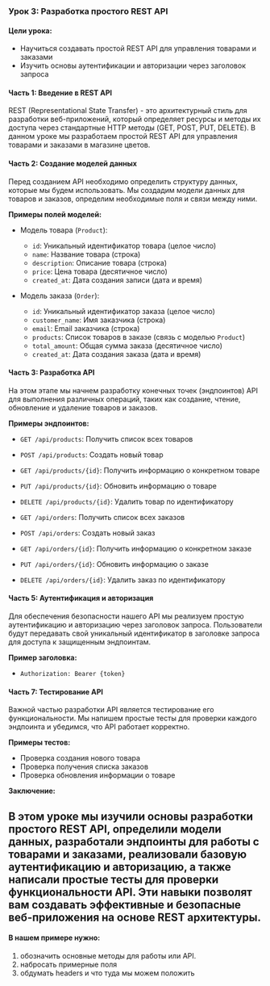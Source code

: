 ### Урок 3: Разработка простого REST API

#### Цели урока:
- Научиться создавать простой REST API для управления товарами и заказами
- Изучить основы аутентификации и авторизации через заголовок запроса

#### Часть 1: Введение в REST API

REST (Representational State Transfer) - это архитектурный стиль для разработки веб-приложений,
который определяет ресурсы и методы их доступа через стандартные HTTP методы (GET, POST, PUT, DELETE).
В данном уроке мы разработаем простой REST API для управления товарами и заказами в магазине цветов.

#### Часть 2: Создание моделей данных

Перед созданием API необходимо определить структуру данных, которые мы будем использовать. Мы создадим модели данных для товаров и заказов, определим необходимые поля и связи между ними.

**Примеры полей моделей:**
- Модель товара (`Product`):
    - `id`: Уникальный идентификатор товара (целое число)
    - `name`: Название товара (строка)
    - `description`: Описание товара (строка)
    - `price`: Цена товара (десятичное число)
    - `created_at`: Дата создания записи (дата и время)

- Модель заказа (`Order`):
    - `id`: Уникальный идентификатор заказа (целое число)
    - `customer_name`: Имя заказчика (строка)
    - `email`: Email заказчика (строка)
    - `products`: Список товаров в заказе (связь с моделью `Product`)
    - `total_amount`: Общая сумма заказа (десятичное число)
    - `created_at`: Дата создания заказа (дата и время)

#### Часть 3: Разработка API

На этом этапе мы начнем разработку конечных точек (эндпоинтов) API для выполнения различных операций, таких как создание, чтение, обновление и удаление товаров и заказов.

**Примеры эндпоинтов:**
- `GET /api/products`: Получить список всех товаров
- `POST /api/products`: Создать новый товар
- `GET /api/products/{id}`: Получить информацию о конкретном товаре
- `PUT /api/products/{id}`: Обновить информацию о товаре
- `DELETE /api/products/{id}`: Удалить товар по идентификатору

- `GET /api/orders`: Получить список всех заказов
- `POST /api/orders`: Создать новый заказ
- `GET /api/orders/{id}`: Получить информацию о конкретном заказе
- `PUT /api/orders/{id}`: Обновить информацию о заказе
- `DELETE /api/orders/{id}`: Удалить заказ по идентификатору

#### Часть 5: Аутентификация и авторизация

Для обеспечения безопасности нашего API мы реализуем простую аутентификацию и авторизацию через заголовок запроса. Пользователи будут передавать свой уникальный идентификатор в заголовке запроса для доступа к защищенным эндпоинтам.

**Пример заголовка:**
- `Authorization: Bearer {token}`

#### Часть 7: Тестирование API

Важной частью разработки API является тестирование его функциональности. Мы напишем простые тесты для проверки каждого эндпоинта и убедимся, что API работает корректно.

**Примеры тестов:**
- Проверка создания нового товара
- Проверка получения списка заказов
- Проверка обновления информации о товаре

**Заключение:**

В этом уроке мы изучили основы разработки простого REST API, определили модели данных, разработали эндпоинты для работы с товарами и заказами, реализовали базовую аутентификацию и авторизацию, а также написали простые тесты для проверки функциональности API. Эти навыки позволят вам создавать эффективные и безопасные веб-приложения на основе REST архитектуры.
----

#### В нашем примере нужно:
1. обозначить основные методы для работы или API.
2. набросать примерные поля
3. обдумать headers и что туда мы можем положить